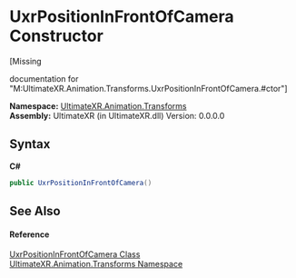 # UxrPositionInFrontOfCamera Constructor 
 

\[Missing <summary> documentation for "M:UltimateXR.Animation.Transforms.UxrPositionInFrontOfCamera.#ctor"\]

**Namespace:**&nbsp;<a href="N_UltimateXR_Animation_Transforms">UltimateXR.Animation.Transforms</a><br />**Assembly:**&nbsp;UltimateXR (in UltimateXR.dll) Version: 0.0.0.0

## Syntax

**C#**<br />
``` C#
public UxrPositionInFrontOfCamera()
```


## See Also


#### Reference
<a href="T_UltimateXR_Animation_Transforms_UxrPositionInFrontOfCamera">UxrPositionInFrontOfCamera Class</a><br /><a href="N_UltimateXR_Animation_Transforms">UltimateXR.Animation.Transforms Namespace</a><br />